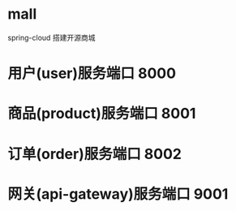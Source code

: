 # mall
spring-cloud 搭建开源商城


# 用户(user)服务端口 8000

# 商品(product)服务端口 8001

# 订单(order)服务端口 8002

# 网关(api-gateway)服务端口 9001